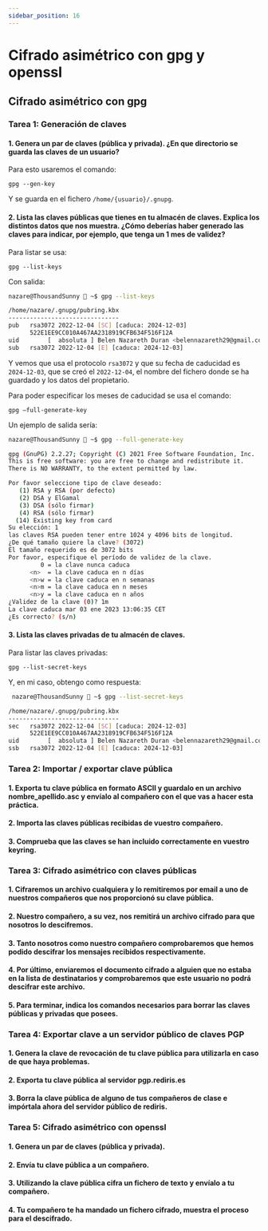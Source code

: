 ```yaml
---
sidebar_position: 16
---
```



# Cifrado asimétrico con gpg y openssl

## Cifrado asimétrico con gpg

### Tarea 1: Generación de claves

#### 1. Genera un par de claves (pública y privada). ¿En que directorio se guarda las claves de un usuario?

Para esto usaremos el comando:

    gpg --gen-key

Y se guarda en el fichero `/home/{usuario}/.gnupg`.


#### 2. Lista las claves públicas que tienes en tu almacén de claves. Explica los distintos datos que nos muestra. ¿Cómo deberías haber generado las claves para indicar, por ejemplo, que tenga un 1 mes de validez?

Para listar se usa:

    gpg --list-keys

Con salida:

```bash
nazare@ThousandSunny  ~$ gpg --list-keys

/home/nazare/.gnupg/pubring.kbx
-------------------------------
pub   rsa3072 2022-12-04 [SC] [caduca: 2024-12-03]
      522E1EE9CC010A467AA2318919CFB634F516F12A
uid        [  absoluta ] Belen Nazareth Duran <belennazareth29@gmail.com>
sub   rsa3072 2022-12-04 [E] [caduca: 2024-12-03]
```

Y vemos que usa el protocolo `rsa3072` y que su fecha de caducidad es `2024-12-03`, que se creó el `2022-12-04`, el nombre del fichero donde se ha guardado y los datos del propietario.

Para poder especificar los meses de caducidad se usa el comando:

    gpg –full-generate-key

Un ejemplo de salida sería:

```bash
nazare@ThousandSunny  ~$ gpg --full-generate-key 

gpg (GnuPG) 2.2.27; Copyright (C) 2021 Free Software Foundation, Inc.
This is free software: you are free to change and redistribute it.
There is NO WARRANTY, to the extent permitted by law.

Por favor seleccione tipo de clave deseado:
   (1) RSA y RSA (por defecto)
   (2) DSA y ElGamal
   (3) DSA (sólo firmar)
   (4) RSA (sólo firmar)
  (14) Existing key from card
Su elección: 1
las claves RSA pueden tener entre 1024 y 4096 bits de longitud.
¿De qué tamaño quiere la clave? (3072) 
El tamaño requerido es de 3072 bits
Por favor, especifique el período de validez de la clave.
         0 = la clave nunca caduca
      <n>  = la clave caduca en n días
      <n>w = la clave caduca en n semanas
      <n>m = la clave caduca en n meses
      <n>y = la clave caduca en n años
¿Validez de la clave (0)? 1m
La clave caduca mar 03 ene 2023 13:06:35 CET
¿Es correcto? (s/n) 

```


#### 3. Lista las claves privadas de tu almacén de claves.

Para listar las claves privadas:

    gpg --list-secret-keys

Y, en mi caso, obtengo como respuesta:

```bash
 nazare@ThousandSunny  ~$ gpg --list-secret-keys

/home/nazare/.gnupg/pubring.kbx
-------------------------------
sec   rsa3072 2022-12-04 [SC] [caduca: 2024-12-03]
      522E1EE9CC010A467AA2318919CFB634F516F12A
uid        [  absoluta ] Belen Nazareth Duran <belennazareth29@gmail.com>
ssb   rsa3072 2022-12-04 [E] [caduca: 2024-12-03]
```

### Tarea 2: Importar / exportar clave pública

#### 1. Exporta tu clave pública en formato ASCII y guardalo en un archivo nombre_apellido.asc y envíalo al compañero con el que vas a hacer esta práctica.



#### 2. Importa las claves públicas recibidas de vuestro compañero.



#### 3. Comprueba que las claves se han incluido correctamente en vuestro keyring.



### Tarea 3: Cifrado asimétrico con claves públicas

#### 1. Cifraremos un archivo cualquiera y lo remitiremos por email a uno de nuestros compañeros que nos proporcionó su clave pública.



#### 2. Nuestro compañero, a su vez, nos remitirá un archivo cifrado para que nosotros lo descifremos.




#### 3. Tanto nosotros como nuestro compañero comprobaremos que hemos podido descifrar los mensajes recibidos respectivamente.




#### 4. Por último, enviaremos el documento cifrado a alguien que no estaba en la lista de destinatarios y comprobaremos que este usuario no podrá descifrar este archivo.




#### 5. Para terminar, indica los comandos necesarios para borrar las claves públicas y privadas que posees.



### Tarea 4: Exportar clave a un servidor público de claves PGP

#### 1. Genera la clave de revocación de tu clave pública para utilizarla en caso de que haya problemas.


#### 2. Exporta tu clave pública al servidor pgp.rediris.es



#### 3. Borra la clave pública de alguno de tus compañeros de clase e impórtala ahora del servidor público de rediris.


### Tarea 5: Cifrado asimétrico con openssl

#### 1. Genera un par de claves (pública y privada).


#### 2. Envía tu clave pública a un compañero.



#### 3. Utilizando la clave pública cifra un fichero de texto y envíalo a tu compañero.



#### 4. Tu compañero te ha mandado un fichero cifrado, muestra el proceso para el descifrado.
